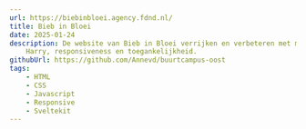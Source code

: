 ```yaml
---
url: https://biebinbloei.agency.fdnd.nl/
title: Bieb in Bloei
date: 2025-01-24
description: De website van Bieb in Bloei verrijken en verbeteren met mascotte
    Harry, responsiveness en toegankelijkheid.
githubUrl: https://github.com/Annevd/buurtcampus-oost
tags:
    - HTML
    - CSS
    - Javascript
    - Responsive
    - Sveltekit
---
```

